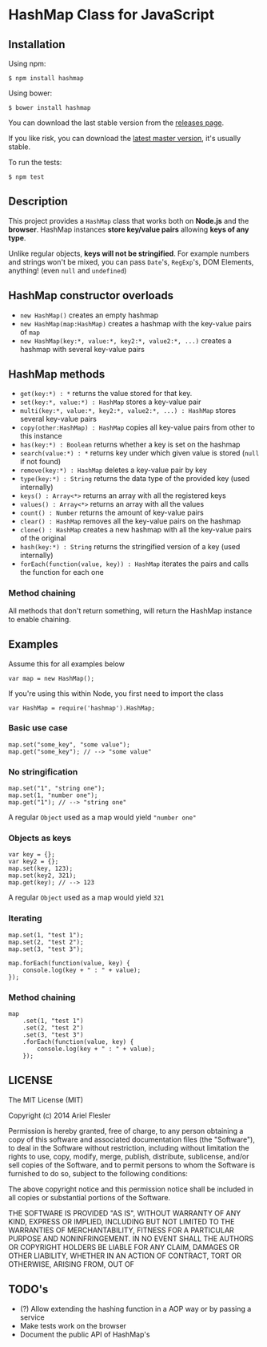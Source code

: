 # HashMap Class for JavaScript

## Installation

Using npm:

    $ npm install hashmap

Using bower:

    $ bower install hashmap

You can download the last stable version from the [releases page](https://github.com/flesler/hashmap/releases).

If you like risk, you can download the [latest master version](https://raw.github.com/flesler/hashmap/master/hashmap.js), it's usually stable.

To run the tests:

    $ npm test

## Description

This project provides a `HashMap` class that works both on __Node.js__ and the __browser__.
HashMap instances __store key/value pairs__ allowing __keys of any type__.

Unlike regular objects, __keys will not be stringified__. For example numbers and strings won't be mixed, you can pass `Date`'s, `RegExp`'s, DOM Elements, anything! (even `null` and `undefined`)

## HashMap constructor overloads
- `new HashMap()` creates an empty hashmap
- `new HashMap(map:HashMap)` creates a hashmap with the key-value pairs of `map`
- `new HashMap(key:*, value:*, key2:*, value2:*, ...)` creates a hashmap with several key-value pairs

## HashMap methods

- `get(key:*) : *` returns the value stored for that key.
- `set(key:*, value:*) : HashMap` stores a key-value pair
- `multi(key:*, value:*, key2:*, value2:*, ...) : HashMap` stores several key-value pairs
- `copy(other:HashMap) : HashMap` copies all key-value pairs from other to this instance
- `has(key:*) : Boolean` returns whether a key is set on the hashmap
- `search(value:*) : *` returns key under which given value is stored (`null` if not found)
- `remove(key:*) : HashMap` deletes a key-value pair by key
- `type(key:*) : String` returns the data type of the provided key (used internally)
- `keys() : Array<*>` returns an array with all the registered keys
- `values() : Array<*>` returns an array with all the values
- `count() : Number` returns the amount of key-value pairs
- `clear() : HashMap` removes all the key-value pairs on the hashmap
- `clone() : HashMap` creates a new hashmap with all the key-value pairs of the original
- `hash(key:*) : String` returns the stringified version of a key (used internally)
- `forEach(function(value, key)) : HashMap` iterates the pairs and calls the function for each one

### Method chaining

All methods that don't return something, will return the HashMap instance to enable chaining.

## Examples

Assume this for all examples below

	var map = new HashMap();

If you're using this within Node, you first need to import the class

	var HashMap = require('hashmap').HashMap;
 
### Basic use case

	map.set("some_key", "some value");
	map.get("some_key"); // --> "some value"
 
### No stringification

	map.set("1", "string one");
	map.set(1, "number one");
	map.get("1"); // --> "string one"

A regular `Object` used as a map would yield `"number one"`

### Objects as keys

	var key = {};
	var key2 = {};
	map.set(key, 123);
	map.set(key2, 321);
	map.get(key); // --> 123

A regular `Object` used as a map would yield `321`

### Iterating

    map.set(1, "test 1");
    map.set(2, "test 2");
    map.set(3, "test 3");
    
    map.forEach(function(value, key) {
        console.log(key + " : " + value);
    });

### Method chaining

    map
    	.set(1, "test 1")
    	.set(2, "test 2")
    	.set(3, "test 3")
	    .forEach(function(value, key) {
	        console.log(key + " : " + value);
	    });

## LICENSE

The MIT License (MIT)

Copyright (c) 2014 Ariel Flesler

Permission is hereby granted, free of charge, to any person obtaining a copy
of this software and associated documentation files (the "Software"), to deal
in the Software without restriction, including without limitation the rights
to use, copy, modify, merge, publish, distribute, sublicense, and/or sell
copies of the Software, and to permit persons to whom the Software is
furnished to do so, subject to the following conditions:

The above copyright notice and this permission notice shall be included in all
copies or substantial portions of the Software.

THE SOFTWARE IS PROVIDED "AS IS", WITHOUT WARRANTY OF ANY KIND, EXPRESS OR
IMPLIED, INCLUDING BUT NOT LIMITED TO THE WARRANTIES OF MERCHANTABILITY,
FITNESS FOR A PARTICULAR PURPOSE AND NONINFRINGEMENT. IN NO EVENT SHALL THE
AUTHORS OR COPYRIGHT HOLDERS BE LIABLE FOR ANY CLAIM, DAMAGES OR OTHER
LIABILITY, WHETHER IN AN ACTION OF CONTRACT, TORT OR OTHERWISE, ARISING FROM,
OUT OF

## TODO's

* (?) Allow extending the hashing function in a AOP way or by passing a service
* Make tests work on the browser
* Document the public API of HashMap's

